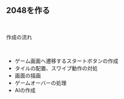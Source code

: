 ##  2048を作る

<br>

作成の流れ

<br>

* ゲーム画面へ遷移するスタートボタンの作成
* タイルの配置、スワイプ動作の対処
* 画面の描画
* ゲームオーバーの処理
* AIの作成